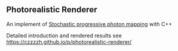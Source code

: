 ## Photorealistic Renderer

An implement of [Stochastic progressive photon mapping](https://dl.acm.org/doi/abs/10.1145/1661412.1618487) with C++



Detailed introduction and rendered results see https://czzzzh.github.io/p/photorealistic-renderer/

